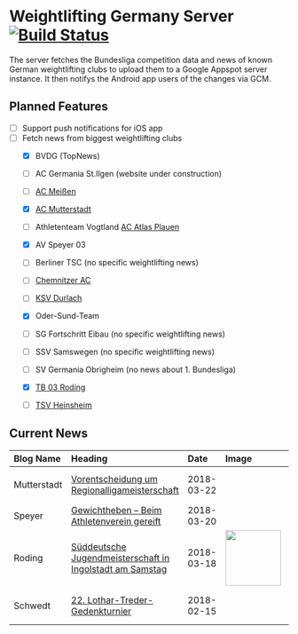 # Weightlifting Germany Server [![Build Status](https://travis-ci.org/WGierke/weightlifting_germany_server.svg?branch=master)](https://travis-ci.org/WGierke/weightlifting_germany_server)

The server fetches the Bundesliga competition data and news of known German weightlifting clubs to upload them to a Google Appspot server instance.
It then notifys the Android app users of the changes via GCM.

## Planned Features
- [ ] Support push notifications for iOS app  
- [ ] Fetch news from biggest weightlifting clubs
    - [X] BVDG (TopNews)
    - [ ] AC Germania St.Ilgen (website under construction)
    - [ ] [AC Meißen](http://www.ac-meissen.de/index.php?start=1)
    - [X] [AC Mutterstadt](http://www.ac-mutterstadt.de/index.php?start=1)
    - [ ] Athletenteam Vogtland [AC Atlas Plauen](https://acatlas.wordpress.com/)
    - [X] AV Speyer 03
    - [ ] Berliner TSC (no specific weightlifting news)
    - [ ] [Chemnitzer AC](http://chemnitzer-athletenclub.de/aktuelles/news/page/1/)
    - [ ] [KSV Durlach](http://ksvdurlach.de/news?page_n54=1)
    - [X] Oder-Sund-Team
    - [ ] SG Fortschritt Eibau (no specific weightlifting news)
    - [ ] SSV Samswegen (no specific weightlifting news)
    - [ ] SV Germania Obrigheim (no news about 1. Bundesliga)
    - [X] [TB 03 Roding](http://www.tb03-gewichtheben.de/page/1/)
    - [ ] [TSV Heinsheim](http://gewichtheben.tsv-heinsheim.de/index.php?start=1)


## Current News

| Blog Name   | Heading                                                                                                                                                        | Date       | Image                                                                                                                       | Content                 |
|:------------|:---------------------------------------------------------------------------------------------------------------------------------------------------------------|:-----------|:----------------------------------------------------------------------------------------------------------------------------|:------------------------|
| Mutterstadt | [Vorentscheidung um Regionalligameisterschaft](http://www.ac-mutterstadt.de/index.php?start=0&heading=122c73892d4a7da02cf24b8a5e5cc1fe1521673200.0)            | 2018-03-22 |                                                                                                                             | Der Tabellenzweite A... |
| Speyer      | [Gewichtheben – Beim Athletenverein gereift](http://www.av03-speyer.de/2018/03/gewichtheben-beim-athletenverein-gereift/)                                      | 2018-03-20 |                                                                                                                             | Björn Günther einer ... |
| Roding      | [Süddeutsche Jugendmeisterschaft in Ingolstadt am Samstag](http://www.tb03-gewichtheben.de/2018/03/sueddeutsche-jugendmeisterschaft-in-ingolstadt-am-samstag/) | 2018-03-18 | <img src='http://www.tb03-gewichtheben.de/wp-content/gallery/sueddeutsche-jugendmeisterschaft/P1090029.JPG' width='100px'/> | Titelfavorit Rishabh... |
| Schwedt     | [22. Lothar-Treder-Gedenkturnier](http://gewichtheben.blauweiss65-schwedt.de/?p=7679)                                                                          | 2018-02-15 |                                                                                                                             | Das traditionelle Tu... |